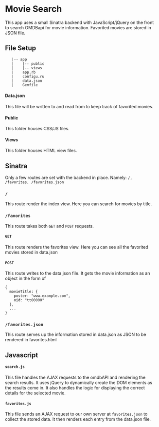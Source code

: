 # Movie Search

This app uses a small Sinatra backend with JavaScript/jQuery on the front to search OMDBapi for movie information. Favorited movies are stored in JSON file.


## File Setup

```
   |-- app
   |    |-- public
   |    |-- views
   |    app.rb
   |    configu.ru
   |    data.json
   |    Gemfile
```
#### Data.json
This file will be written to and read from to keep track of favorited movies.

#### Public
This folder houses CSS/JS files.

#### Views
This folder houses HTML view files.

## Sinatra

Only a few routes are set with the backend in place. Namely: `/, /favorites, /favorites.json`

### `/`
This route render the index view. Here you can search for movies by title.

### `/favorites`
This route takes both `GET` and `POST` requests.

#### `GET`
This route renders the favorites view. Here you can see all the favorited movies stored in data.json

#### `POST`
This route writes to the data.json file. It gets the movie information as an object in the form of
```
{
  movieTitle: {
    poster: "www.example.com",
    oid: "tt00000"
  },
  ...
}
```
### `/favorites.json`
This route serves up the information stored in data.json as JSON to be rendered in favorites.html

## Javascript

#### `search.js`
This file handles the AJAX requests to the omdbAPI and rendering the search results. It uses jQuery to dynamically create the DOM elements as the results come in. It also handles the logic for displaying the correct details for the selected movie.

#### `favorites.js`
This file sends an AJAX request to our own server at `favorites.json` to collect the stored data. It then renders each entry from the data.json file.
